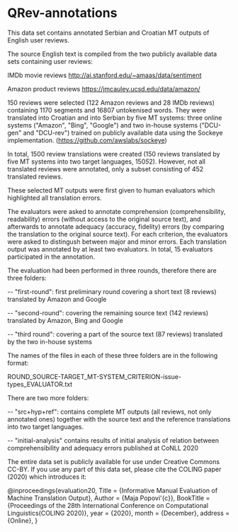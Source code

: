 # QRev-annotations

This data set contains annotated Serbian and Croatian MT outputs of English user reviews.

The source English text is compiled from the two publicly available data sets containing user reviews: 

IMDb movie reviews http://ai.stanford.edu/~amaas/data/sentiment

Amazon product reviews https://jmcauley.ucsd.edu/data/amazon/


150 reviews were selected (122 Amazon reviews and 28 IMDb reviews) containing 1170 segments and 16807 untokenised words. 
They were translated into Croatian and into Serbian by five MT systems: 
three online systems ("Amazon", "Bing", "Google") and two in-house systems ("DCU-gen" and "DCU-rev") trained on publicly available data using the Sockeye implementation. (https://github.com/awslabs/sockeye)

In total, 1500 review translations were created (150 reviews translated by five MT systems into two target languages, 150*5*2). However, not all translated reviews were annotated, only a subset consisting of 452 translated reviews. 

These selected MT outputs were first given to human evaluators which highlighted all translation errors.

The evaluators were asked to annotate comprehension (comprehensibility, readability) errors (without access to the original source text), and afterwards to annotate adequacy (accuracy, fidelity) errors (by comparing the translation to the original source text). For each criterion, the evaluators were asked to distingush between major and minor errors. 
Each translation output was annotated by at least two evaluators.  In total, 15 evaluators participated in the annotation. 

<!--- When the highlighting errors was finished, one evaluator analysed the annotations and identified types and causes of marked issues.  ---> 


The evaluation had been performed in three rounds, therefore there are three folders: 

-- "first-round":  first preliminary round covering a short text (8 reviews) translated by Amazon and Google

-- "second-round": covering the remaining source text (142 reviews) translated by Amazon, Bing and Google

-- "third round":  covering a part of the source text (87 reviews) translated by the two in-house systems


The names of the files in each of these three folders are in the following format:

ROUND_SOURCE-TARGET_MT-SYSTEM_CRITERION-issue-types_EVALUATOR.txt


<!--- The format of the annotations is: --->

<!---  word|issue-type|highlight --->

<!---  An example: --->

<!--- Philip|NE+NOUN_PHRASE|Major Glass|NE+NOUN_PHRASE|Major soundtrack|UNTRANSLATED+NOUN_PHRASE|Major odlično|None|None komplikuje|MISTRANSLATION+SOURCE_ERROR|Major film.|None|None --->


There are two more folders: 

-- "src+hyp+ref": contains complete MT outputs (all reviews, not only annotated ones) together with the source text and the reference translations into two target languages. 

-- "initial-analysis" contains results of initial analysis of relation between  comprehensibility and adequacy errors published at CoNLL 2020


The entire data set is publicly available for use under Creative Commons CC-BY. 
If you use any part of this data set, please cite the COLING paper (2020) which introduces it: 

@inproceedings{evaluation20,
Title = {Informative Manual Evaluation of Machine Translation Output},
Author = {Maja Popovi\'{c}},
BookTitle = {Proceedings of the 28th International Conference on Computational Linguistics(COLING  2020)},
year = {2020},
month = {December},
address = {Online},
}


